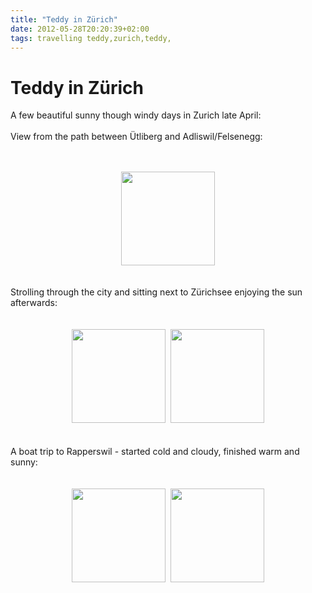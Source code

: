 ```yaml
---
title: "Teddy in Zürich"
date: 2012-05-28T20:20:39+02:00
tags: travelling teddy,zurich,teddy,
---
```


# Teddy in Zürich


A few beautiful sunny though windy days in Zurich late April:<br><br>View from the path between Ütliberg and 
Adliswil/Felsenegg:<br><br><center><br><img src="http://isabel-drost.de/Bilder/wordpress/zurich_2012_4.jpg" 
width=150/><br></center><br><br>Strolling through the city and sitting next to Zürichsee enjoying the sun 
afterwards:<br><br><center><br><img src="http://isabel-drost.de/Bilder/wordpress/zurich_2012_5.jpg" 
height=150/>&nbsp;&nbsp;<img src="http://isabel-drost.de/Bilder/wordpress/zurich_2012_1.jpg" 
width=150/><br></center><br><br>A boat trip to Rapperswil - started cold and cloudy, finished warm and 
sunny:<br><br><center><br><img src="http://isabel-drost.de/Bilder/wordpress/zurich_2012_2.jpg" 
width=150/>&nbsp;&nbsp;<img src="http://isabel-drost.de/Bilder/wordpress/zurich_2012_3.jpg" 
width=150/><br></center><br><br>
